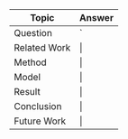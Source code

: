 | Topic     | Answer |
| ---      | ---       |
| Question | `         |
| Related Work     | \|        |
| Method     | \|        |
| Model     | \|        |
| Result     | \|        |
| Conclusion   | \|        |
| Future Work     | \|        |